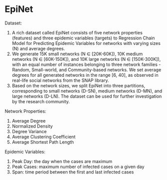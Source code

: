 # EpiNet
Dataset:
1. A rich dataset called EpiNet consists of five network properties (features) and three epidemic variables (targets) to Regression Chain Model for Predicting Epidemic Variables for networks with varying sizes (N) and average degrees.
2. We generate 15K small networks (N ∈ [20K-60K]), 10K medium networks (N ∈ [60K-150K]), and 10K large networks (N ∈ [150K-300K]), with an equal number of instances belonging to three network families - Random, Small-world, and Community-based networks. We set average degrees for all generated networks in the range [6, 40], as observed in real-life social networks from the SNAP library.
3. Based on the network sizes, we split EpiNet into  three partitions, corresponding to small networks (D-SN), medium networks (D-MN), and large networks (D-LN). The dataset can be used for further investigation by the research community.

Network Properties:
1. Average Degree
2. Normalized Density
3. Degree Variance
4. Average Clustering Coefficient
5. Average Shortest Path Length

Epidemic Variables:
1. Peak Day: the day when the cases are maximum 
2. Peak Cases: maximum number of infected cases on a given day
3. Span: time period between the first and last infected cases
